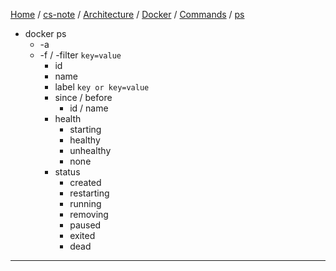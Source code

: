 [Home](https://mengxianbin.github.io) /
[cs-note](https://mengxianbin.github.io/cs-note/content) /
[Architecture](https://mengxianbin.github.io/cs-note/content/Architecture) /
[Docker](https://mengxianbin.github.io/cs-note/content/Architecture/Docker) /
[Commands](https://mengxianbin.github.io/cs-note/content/Architecture/Docker/Commands) /
[ps](https://mengxianbin.github.io/cs-note/content/Architecture/Docker/Commands/ps)

* docker ps
    * -a
    * -f / -filter `key=value`
        * id
        * name
        * label `key or key=value`
        * since / before
            * id / name
        * health
            * starting
            * healthy
            * unhealthy
            * none
        * status
            * created
            * restarting
            * running
            * removing
            * paused
            * exited
            * dead

---
